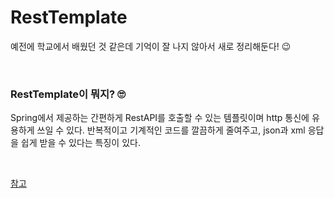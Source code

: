 # RestTemplate

예전에 학교에서 배웠던 것 같은데 기억이 잘 나지 않아서 새로 정리해둔다! 😉

<br>

### RestTemplate이 뭐지? 🙄

Spring에서 제공하는 간편하게 RestAPI를 호출할 수 있는 템플릿이며 http 통신에 유용하게 쓰일 수 있다. 반복적이고 기계적인 코드를 깔끔하게 줄여주고, json과 xml 응답을 쉽게 받을 수 있다는 특징이 있다.

<br>

[참고](https://sjh836.tistory.com/141)